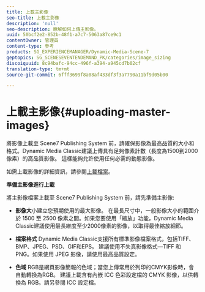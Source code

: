 ```yaml
---
title: 上載主影像
seo-title: 上載主影像
description: 'null'
seo-description: 瞭解如何上傳主影像。
uuid: 50bcf2e2-852b-48f1-a7c7-5063a87ce9c1
contentOwner: 管理員
content-type: 參考
products: SG_EXPERIENCEMANAGER/Dynamic-Media-Scene-7
geptopics: SG_SCENESEVENTENDEMAND_PK/categories/image_sizing
discoiquuid: 8c94bafc-94cc-496f-a394-a945cd7b02cf
translation-type: tm+mt
source-git-commit: 6fff3699f8a08af433df3f3a7790a11bf9d05b00

---
```



# 上載主影像{#uploading-master-images}

將影像上載至 Scene7 Publishing System 前，請確保影像為最高品質的大小和格式。Dynamic Media Classic建議上傳具有足夠像素計數（長度為1500到2000像素）的高品質影像。 這樣能夠允許使用任何必需的動態影像。

如需上載影像的詳細資訊，請參閱[上載檔案](uploading-files.md#uploading_files)。

**準備主影像進行上載**

將主影像檔案上載至 Scene7 Publishing System 前，請先準備主影像:

* **影像大**&#x200B;小建立您預期使用的最大影像。 在最長尺寸中，一般影像大小的範圍介於 1500 至 2500 像素之間。如果您要使用「縮放」功能，Dynamic Media Classic建議使用最長維度至少2000像素的影像，以取得最佳縮放細節。

* **檔案格式** Dynamic Media Classic支援所有標準影像檔案格式，包括TIFF、BMP、JPEG、PSD、GIF和EPS。 建議使用不失真影像格式—TIFF 和 PNG。如果使用 JPEG 影像，請使用最高品質設定。

* **色域** RGB是網頁影像簡報的色域；當您上傳常用於列印的CMYK影像時，會自動轉換為RGB。 建議上載含有內嵌 ICC 色彩設定檔的 CMYK 影像，以供轉換為 RGB。請另參閱 ICC 設定檔。
